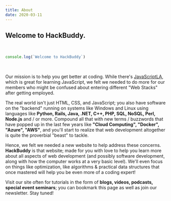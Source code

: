```yaml
---
title: About
date: 2020-03-11
---
```


## Welcome to HackBuddy.  

&nbsp;
```javascript
console.log(`Welcome to HackBuddy`)
```
&nbsp;

Our mission is to help you get better at coding.  While there's <a href="https://javascriptla.net" target="_blank">JavaScriptLA</a>, which is great for learning JavaScript, we felt we needed to do more for our members who might be confused about entering different "Web Stacks" after getting employed.

The real world isn't just HTML, CSS, and JavaScript; you also have software on the "backend" running on systems like Windows and Linux using languages like **Python, Rails, Java, .NET, C++, PHP, SQL, NoSQL, Perl, Node.js** and / or more.  Compound all that with new terms / buzzwords that have popped up in the last few years like **"Cloud Computing", "Docker", "Azure", "AWS"**, and you'll start to realize that web development altogether is quite the proverbial "beast" to tackle.

Hence, we felt we needed a new website to help address these concerns.  **HackBuddy** is that website; made for you with love to help you learn more about all aspects of web development (and possibly software development, along with how the computer works at a very basic level). We'll even focus on things like optimization, like algorithms & practical data structures that once mastered will help you be even more of a coding expert!

Visit our site often for tutorials in the form of **blogs, videos, podcasts, special event seminars**; you can bookmark this page as well as join our newsletter.  Stay tuned!


